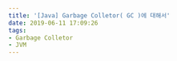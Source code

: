 ```yaml
---
title: '[Java] Garbage Colletor( GC )에 대해서'
date: 2019-06-11 17:09:26
tags:
- Garbage Colletor
- JVM
---
```

